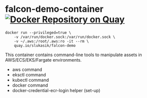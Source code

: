# falcon-demo-container [![Docker Repository on Quay](https://quay.io/repository/slukasik/falcon-demo/status "Docker Repository on Quay")](https://quay.io/repository/slukasik/falcon-demo)

```
docker run --privileged=true \
    -v /var/run/docker.sock:/var/run/docker.sock \
    -v ~/.aws:/root/.aws:ro -it --rm \
    quay.io/slukasik/falcon-demo
 ```

This container contains command-line tools to manipulate assets in AWS/ECS/EKS/Fargate environments.
 * aws command
 * eksctl command
 * kubectl command
 * docker command
 * docker-credential-ecr-login helper (set-up)
